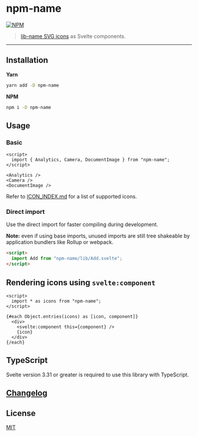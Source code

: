 # npm-name

[![NPM][npm]][npm-url]

> [lib-name SVG icons](lib-url) as Svelte components.

<!-- REPO_URL -->

<!-- Try it in the [Svelte REPL](). -->

---

<!-- TOC -->

## Installation

**Yarn**

```bash
yarn add -D npm-name
```

**NPM**

```bash
npm i -D npm-name
```

## Usage

### Basic

```svelte
<script>
  import { Analytics, Camera, DocumentImage } from "npm-name";
</script>

<Analytics />
<Camera />
<DocumentImage />
```

Refer to [ICON_INDEX.md](ICON_INDEX.md) for a list of supported icons.

### Direct import

Use the direct import for faster compiling during development.

**Note:** even if using base imports, unused imports are still tree shakeable by application bundlers like Rollup or webpack.

```html
<script>
  import Add from "npm-name/lib/Add.svelte";
</script>
```

## Rendering icons using `svelte:component`

```svelte
<script>
  import * as icons from "npm-name";
</script>

{#each Object.entries(icons) as [icon, component]}
  <div>
    <svelte:component this={component} />
    {icon}
  </div>
{/each}
```

## TypeScript

Svelte version 3.31 or greater is required to use this library with TypeScript.

## [Changelog](CHANGELOG.md)

## License

[MIT](LICENSE)

[npm]: https://img.shields.io/npm/v/npm-name.svg?color=%237d4cdb&style=for-the-badge
[npm-url]: https://npmjs.com/package/npm-name
